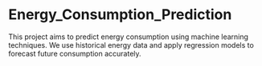 # Energy_Consumption_Prediction
This project aims to predict energy consumption using machine learning techniques. We use historical energy data and apply regression models to forecast future consumption accurately.
